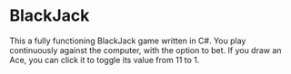 # BlackJack
This a fully functioning BlackJack game written in C#. You play continuously against the computer, with the option to bet. If you draw an Ace, you can click it to toggle its value from 11 to 1.
